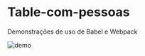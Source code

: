 # Table-com-pessoas

Demonstrações de uso de Babel e Webpack

![demo](https://user-images.githubusercontent.com/60633445/176061052-0bbaac83-edec-4008-a80e-ce0fabb663bd.png)
